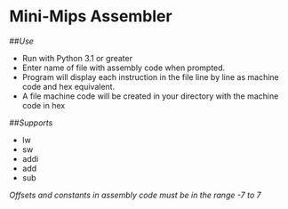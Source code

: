 # Mini-Mips Assembler
##*Use*
- Run with Python 3.1 or greater
- Enter name of file with assembly code when prompted.
- Program will display each instruction in the file line by line as machine code and hex equivalent.
- A file machine code will be created in your directory with the machine code in hex

##*Supports*
- lw
- sw
- addi
- add
- sub

*Offsets and constants in assembly code must be in the range -7 to 7*
